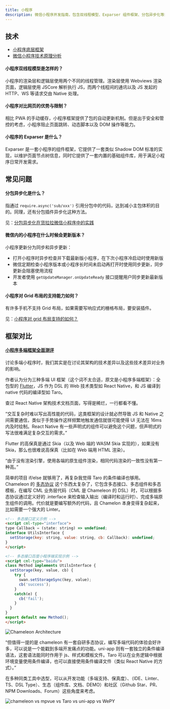 ```yaml
---
title: 小程序
description: 微信小程序开发指南，包含双线程模型、Exparser 组件框架、分包异步化等技术原理和最佳实践。
---
```


## 技术

* [小程序底层框架](https://developers.weixin.qq.com/ebook?action=get_post_info&volumn=1&lang=zh_CN&book=miniprogram&docid=0000e82f924ca0bb00869a5de5ec0a)
* [微信小程序技术原理分析](https://zhaomenghuan.js.org/blog/wechat-miniprogram-principle-analysis.html)

#### 小程序双线程模型是怎样的？

小程序的渲染层和逻辑层使用两个不同的线程管理。渲染层使用 Webviews 渲染页面，逻辑层使用 JSCore 解析执行 JS，而两个线程间的通讯以及 JS 发起的 HTTP、WS 等请求交由 Native 处理。

#### 小程序对比网页的优势与限制？

相比 PWA 的手动缓存，小程序框架提供了包的自动更新机制。但是出于安全和管控的考虑，小程序阻止页面跳转、动态脚本以及 DOM 操作等能力。

#### 小程序的 Exparser 是什么？

Exparser 是一套小程序的组件框架，它提供了一套类似 Shadow DOM 标准的实现，以维护页面节点树信息，同时它提供了一套内置的基础组件库，用于满足小程序日常开发需求。

## 常见问题

#### 分包异步化是什么？

指通过 `require.async('sub/xxx')` 引用分包中的代码，达到减小主包体积的目的。同理，还有分包插件异步化这种方法。

见：[分包异步化在货拉拉微信小程序中的实践](https://juejin.cn/post/7205092873326723109)

#### 微信内的小程序在什么时候会更新版本？

小程序更新分为同步和异步更新：

* 打开小程序时异步检查并下载最新版小程序，在下次小程序冷启动时使用新版
* 微信定期检查小程序版本或小程序长时间未启动再打开时使用同步更新，同步更新会阻塞使用流程
* 开发者使用 `getUpdateManager.onUpdateReady` 接口提醒用户同步更新最新版本

#### 小程序对 Grid 布局的支持能力如何？

有许多手机不支持 Grid 布局，如果需要写响应式的栅格布局，要安装插件。

见：[小程序对 grid 布局支持的如何？](https://developers.weixin.qq.com/community/develop/doc/000004337c41c074412c471d356000?jumpto=comment&commentid=000e664b2e8f28c4432c782675b0)

## 框架对比

#### [小程序多端框架全面测评](https://developers.weixin.qq.com/community/develop/article/doc/000eaadb944de06374485c3ed51813)

讨论多端小程序时，我们其实是在讨论其架构的技术差异以及这些技术差异对业务的影响。

作者认为分为三种多端 UI 框架（这个词不太合适，原文是小程序多端框架）：全包型的 [Flutter](/maps/_cross-platform/flutter)，JS 作为 DSL 的 Web 技术类型如 React Native，和 JS 编译到 native 代码的编译型如 Taro。

查过 React Native 架构技术文档页面，写得是稀烂，一行都看不懂。

<q>交互复杂时难以写出高性能的代码，这类框架的设计就必然导致 JS 和 Native 之间需要通信，类似于手势操作这样频繁地触发通信就很可能使得 UI 无法在 16ms 内及时绘制。React Native 有一些声明式的组件可以避免这个问题，但声明式的写法很难满足复杂交互的需求。</q>

Flutter 的高保真是通过 Skia（以及 Web 端的 WASM Skia 实现的），如果没有 Skia，那么也很难说高保真（比如在 Web 端用 HTML 渲染）。

<q>由于没有渲染引擎，使用各端的原生组件渲染，相同代码渲染的一致性没有第一种高。</q>

简单的项目 if/else 就够用了，再复杂我觉得 Taro 的条件编译也够用。Chameleon 的 [多态协议](https://cml.js.org/docs/poly.html#%E5%88%9D%E5%A7%8B%E5%8C%96%E5%A4%9A%E6%80%81%E6%8E%A5%E5%8F%A3) 这个东西太复杂了，它包含多态接口、多态组件和多态模板，在编写 CML 业务层代码（CML 是 Chameleon 的 DSL）时，可以根据多态协议通过定义好的 .interface 来检查输入输出（编译时和运行时）、完成多端原生组件的调用。代价就是要编写额外的代码，且 Chamelon 本身变得复杂起来，比如需要一个强大的 Linter。

```html
<!-- 多态接口定义示例 -->
<script cml-type="interface">
type Callback = (state: string) => undefined;
interface UtilsInterface {
  setStorage(key: string, value: string, cb: Callback): undefined;
}
</script>

<!-- 多态接口百度小程序端实现示例 -->
<script cml-type="baidu">
class Method implements UtilsInterface {
  setStorage(key, value, cb) {
    try {
      swan.setStorageSync(key, value);
      cb('success');
    }
    catch(e) {
      cb('fail');
    }
  }
}
export default new Method();
</script>
```

![Chameleon Architecture](https://mgear-image.oss-cn-shanghai.aliyuncs.com/image/other/20220616033744.png)

<q>但值得一提的是 chameleon 有一套自研多态协议，编写多端代码的体验会好许多，可以说是一个能戳到多端开发痛点的功能。uni-app 则有一套独立的条件编译语法，这套语法能同时作用于 js、样式和模板文件。Taro 可以在业务逻辑中根据环境变量使用条件编译，也可以直接使用条件编译文件（类似 React Native 的方式）。</q>

在多种同类工具中选型，可以从开发功能（多端支持、保真度）、（IDE、Linter、TS、DSL Type）、生态（组件库、文档、DEMO）和社区（Github Star、PR、NPM Downloads、Forum）这些角度来考虑。

![chameleon vs mpvue vs Taro vs uni-app vs WePY](https://mgear-image.oss-cn-shanghai.aliyuncs.com/image/other/20220616030210.png)
